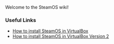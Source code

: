 Welcome to the SteamOS wiki!

### Useful Links
* [How to install SteamOS in VirtualBox](http://www.extremetech.com/gaming/172890-how-to-install-steamos-in-virtualbox)
* [How to install SteamOS in VirtualBox Version 2](http://steamcommunity.com/sharedfiles/filedetails/?id=204085700)